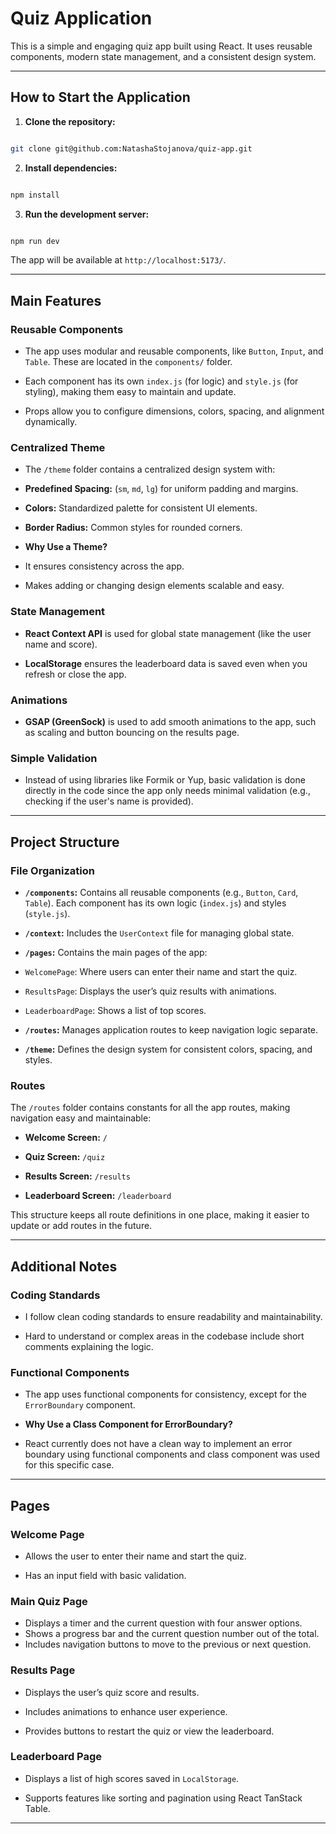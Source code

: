   

# Quiz Application

  

This is a simple and engaging quiz app built using React. It uses reusable components, modern state management, and a consistent design system.

  

---

  

## How to Start the Application

  

1. ****Clone the repository:****

```bash

git clone git@github.com:NatashaStojanova/quiz-app.git

```

2. ****Install dependencies:****

```bash

npm install

```

3. ****Run the development server:****

```bash

npm run dev

```

The app will be available at `http://localhost:5173/`.

  

---

  

## Main Features

  

### Reusable Components

- The app uses modular and reusable components, like `Button`, `Input`, and `Table`. These are located in the `components/` folder.

- Each component has its own `index.js` (for logic) and `style.js` (for styling), making them easy to maintain and update.

- Props allow you to configure dimensions, colors, spacing, and alignment dynamically.

  

### Centralized Theme

- The `/theme` folder contains a centralized design system with:

- ****Predefined Spacing:**** (`sm`, `md`, `lg`) for uniform padding and margins.

- ****Colors:**** Standardized palette for consistent UI elements.

- ****Border Radius:**** Common styles for rounded corners.

- ****Why Use a Theme?****

- It ensures consistency across the app.

- Makes adding or changing design elements scalable and easy.

  

### State Management

- ****React Context API**** is used for global state management (like the user name and score).

- ****LocalStorage**** ensures the leaderboard data is saved even when you refresh or close the app.

  

### Animations

- ****GSAP (GreenSock)**** is used to add smooth animations to the app, such as scaling and button bouncing on the results page.

  

### Simple Validation

- Instead of using libraries like Formik or Yup, basic validation is done directly in the code since the app only needs minimal validation (e.g., checking if the user's name is provided).

  

---

  

## Project Structure

  

### File Organization

- ******`/components`**:**** Contains all reusable components (e.g., `Button`, `Card`, `Table`). Each component has its own logic (`index.js`) and styles (`style.js`).

- ******`/context`**:**** Includes the `UserContext` file for managing global state.

- ******`/pages`**:**** Contains the main pages of the app:

- `WelcomePage`: Where users can enter their name and start the quiz.

- `ResultsPage`: Displays the user’s quiz results with animations.

- `LeaderboardPage`: Shows a list of top scores.

- ******`/routes`**:**** Manages application routes to keep navigation logic separate.

- ******`/theme`**:**** Defines the design system for consistent colors, spacing, and styles.

  

### Routes

The `/routes` folder contains constants for all the app routes, making navigation easy and maintainable:

- ****Welcome Screen:**** `/`

- ****Quiz Screen:**** `/quiz`

- ****Results Screen:**** `/results`

- ****Leaderboard Screen:**** `/leaderboard`

  



This structure keeps all route definitions in one place, making it easier to update or add routes in the future.

  

---

  

## Additional Notes

  

### Coding Standards

- I follow clean coding standards to ensure readability and maintainability.

- Hard to understand or complex areas in the codebase include short comments explaining the logic.

  

### Functional Components

- The app uses functional components for consistency, except for the `ErrorBoundary` component.

- ****Why Use a Class Component for ErrorBoundary?****

- React currently does not have a clean way to implement an error boundary using functional components and class component was used for this specific case.

  

---

  

## Pages

  

### Welcome Page

- Allows the user to enter their name and start the quiz.

- Has an input field with basic validation.

### Main Quiz Page

- Displays a timer and the current question with four answer options.  
- Shows a progress bar and the current question number out of the total.  
- Includes navigation buttons to move to the previous or next question.  

  

### Results Page

- Displays the user’s quiz score and results.

- Includes animations to enhance user experience.

- Provides buttons to restart the quiz or view the leaderboard.

  

### Leaderboard Page

- Displays a list of high scores saved in `LocalStorage`.

- Supports features like sorting and pagination using React TanStack Table.

  

---
